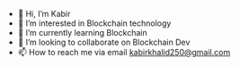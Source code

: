 - 👋 Hi, I’m Kabir
- 👀 I’m interested in Blockchain technology
- 🌱 I’m currently learning Blockchain
- 💞️ I’m looking to collaborate on Blockchain Dev
- 📫 How to reach me via email kabirkhalid250@gmail.com

<!---
BinKhalid25/BinKhalid25 is a ✨ special ✨ repository because its `README.md` (this file) appears on your GitHub profile.
You can click the Preview link to take a look at your changes.
--->
